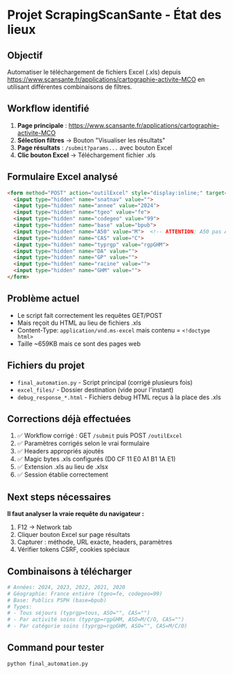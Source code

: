 # Projet ScrapingScanSante - État des lieux

## Objectif
Automatiser le téléchargement de fichiers Excel (.xls) depuis https://www.scansante.fr/applications/cartographie-activite-MCO en utilisant différentes combinaisons de filtres.

## Workflow identifié
1. **Page principale** : https://www.scansante.fr/applications/cartographie-activite-MCO
2. **Sélection filtres** → Bouton "Visualiser les résultats"
3. **Page résultats** : `/submit?params...` avec bouton Excel
4. **Clic bouton Excel** → Téléchargement fichier .xls

## Formulaire Excel analysé
```html
<form method="POST" action="outilExcel" style="display:inline;" target="_blank">
  <input type="hidden" name="snatnav" value="">
  <input type="hidden" name="annee" value="2024">
  <input type="hidden" name="tgeo" value="fe">
  <input type="hidden" name="codegeo" value="99">
  <input type="hidden" name="base" value="bpub">
  <input type="hidden" name="A50" value="M">  <!-- ATTENTION: A50 pas ASO -->
  <input type="hidden" name="CAS" value="C">
  <input type="hidden" name="typrgp" value="rgpGHM">
  <input type="hidden" name="DA" value="">
  <input type="hidden" name="GP" value="">
  <input type="hidden" name="racine" value="">
  <input type="hidden" name="GHM" value="">
</form>
```

## Problème actuel
- Le script fait correctement les requêtes GET/POST
- Mais reçoit du HTML au lieu de fichiers .xls
- Content-Type: `application/vnd.ms-excel` mais contenu = `<!doctype html>`
- Taille ~659KB mais ce sont des pages web

## Fichiers du projet
- `final_automation.py` - Script principal (corrigé plusieurs fois)
- `excel_files/` - Dossier destination (vide pour l'instant)
- `debug_response_*.html` - Fichiers debug HTML reçus à la place des .xls

## Corrections déjà effectuées
1. ✅ Workflow corrigé : GET `/submit` puis POST `/outilExcel`
2. ✅ Paramètres corrigés selon le vrai formulaire
3. ✅ Headers appropriés ajoutés
4. ✅ Magic bytes .xls configurés (D0 CF 11 E0 A1 B1 1A E1)
5. ✅ Extension .xls au lieu de .xlsx
6. ✅ Session établie correctement

## Next steps nécessaires
**Il faut analyser la vraie requête du navigateur :**
1. F12 → Network tab
2. Cliquer bouton Excel sur page résultats
3. Capturer : méthode, URL exacte, headers, paramètres
4. Vérifier tokens CSRF, cookies spéciaux

## Combinaisons à télécharger
```python
# Années: 2024, 2023, 2022, 2021, 2020
# Géographie: France entière (tgeo=fe, codegeo=99)
# Base: Publics PSPH (base=bpub)
# Types:
# - Tous séjours (typrgp=tous, ASO="", CAS="")
# - Par activité soins (typrgp=rgpGHM, ASO=M/C/O, CAS="")
# - Par catégorie soins (typrgp=rgpGHM, ASO="", CAS=M/C/O)
```

## Command pour tester
```bash
python final_automation.py
```